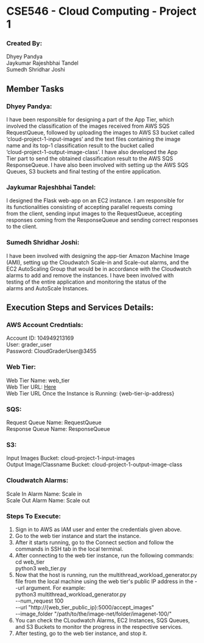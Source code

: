 # CSE546 - Cloud Computing - Project 1

### Created By:  
Dhyey Pandya  
Jaykumar Rajeshbhai Tandel  
Sumedh Shridhar Joshi  

## Member Tasks
### Dhyey Pandya:  
I have been responsible for designing a part of the App Tier, which  
    involved the classification of the images received from AWS SQS  
    RequestQueue, followed by uploading the images to AWS S3 bucket called  
    ‘cloud-project-1-input-images’ and the text files containing the image  
    name and its top-1 classification result to the bucket called  
    ‘cloud-project-1-output-image-class’. I have also developed the App  
    Tier  part to send the obtained classification result to the AWS SQS  
    ResponseQueue. I have also been involved with setting up the AWS SQS  
    Queues, S3 buckets and final testing of the entire application.  
### Jaykumar Rajeshbhai Tandel:  
I designed the Flask web-app on an EC2 instance. I am responsible for  
    its functionalities consisting of accepting parallel requests coming  
    from the client, sending input images to the RequestQueue, accepting  
    responses coming from the ResponseQueue and sending correct responses  
    to  the client.   
### Sumedh Shridhar Joshi:  
I have been involved with designing the app-tier Amazon Machine Image  
    (AMI), setting up the Cloudwatch Scale-in and Scale-out alarms, and the  
    EC2 AutoScaling Group that would be in accordance with the Cloudwatch  
    alarms to add and remove the instances. I have been involved with  
    testing of the entire application and monitoring the status of the  
    alarms and AutoScale Instances.  

## Execution Steps and Services Details:
### AWS Account Credntials:
Account ID: 104949213169  
User: grader_user  
Password: CloudGraderUser@3455 

### Web Tier:
Web Tier Name: web_tier  
    Web Tier URL: [Here](https://us-east-1.console.aws.amazon.com/ec2/home?region=us-east-1#InstanceDetails:instanceId=i-0510942fdb2be6d6f)  
    Web Tier URL Once the Instance is Running: {web-tier-ip-address}

### SQS:
Request Queue Name: RequestQueue  
    Response Queue Name: ResponseQueue

### S3:
Input Images Bucket: cloud-project-1-input-images  
    Output Image/Classname Bucket: cloud-project-1-output-image-class

### Cloudwatch Alarms:
Scale In Alarm Name: Scale in  
    Scale Out Alarm Name: Scale out

### Steps To Execute:
1. Sign in to AWS as IAM user and enter the credentials given above.
2. Go to the web tier instance and start the instance.
3. After it starts running, go to the Connect section and follow the commands in SSH tab in the local terminal.
4. After connecting to the web tier instance, run the following commands:  
    cd web_tier  
    python3 web_tier.py
5. Now that the host is running, run the multithread_workload_generator.py file from the local machine using the web tier's public IP address in the --url argument. For example:  
    python3 multithread_workload_generator.py  
    --num_request 100  
    --url "http://{web_tier_public_ip}:5000/accept_images"  
    --image_folder "/path/to/the/image-net/folder/imagenet-100/"
6. You can check the CLoudwatch Alarms, EC2 Instances, SQS Queues, and S3 Buckets to monitor the progress in the respective services.
7. After testing, go to the web tier instance, and stop it.